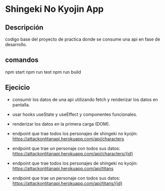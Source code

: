 # Shingeki No Kyojin App

## Descripción

codigo base del proyecto de practica donde se consume una api en fase de desarrollo.

## comandos

npm start
npm run test
npm run build

## Ejecicio

- consumir los datos de una api utilizando fetch y renderizar los datos en pantalla.
- usar hooks useState y useEffect y componentes funcionales.
- renderizar los datos en la primera carga (DOM).

- endpoint que trae todos los personajes de shingeki no kyojin:
  https://attackontitanapi.herokuapp.com/api/characters
- endpoint que trae un personaje con todos sus datos:
  https://attackontitanapi.herokuapp.com/api/characters/{id}
- endpoint que trae todos los personajes de shingeki no kyojin:
  https://attackontitanapi.herokuapp.com/api/titans
- endpoint que trae un personaje con todos sus datos:
  https://attackontitanapi.herokuapp.com/api/titans/{id}
